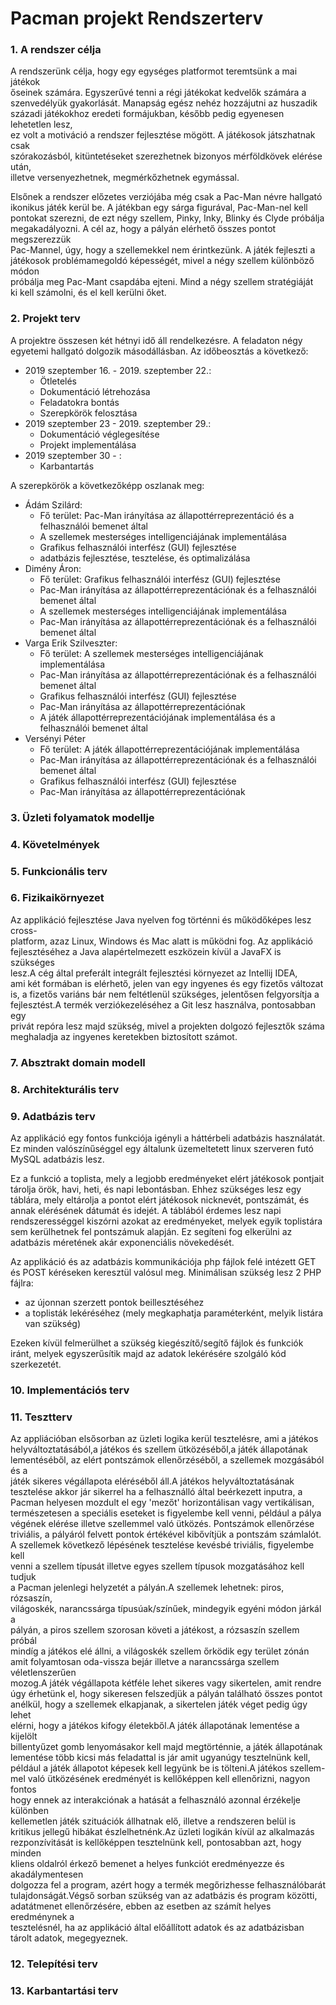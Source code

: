 Pacman projekt Rendszerterv
=============================

### 1. A rendszer célja
A rendszerünk célja, hogy egy egységes platformot teremtsünk a mai játékok   
őseinek számára. Egyszerűvé tenni a régi játékokat kedvelők számára a   
szenvedélyük gyakorlását. Manapság egész nehéz hozzájutni az huszadik   
századi játékokhoz eredeti formájukban, később pedig egyenesen lehetetlen lesz,   
ez volt a motiváció a rendszer fejlesztése mögött. A játékosok játszhatnak csak   
szórakozásból, kitüntetéseket szerezhetnek bizonyos mérföldkövek elérése után,   
illetve versenyezhetnek, megmérkőzhetnek egymással.   
   
Elsőnek a rendszer előzetes verziójába még csak a Pac-Man névre hallgató   
ikonikus játék kerül be. A játékban egy sárga figurával, Pac-Man-nel kell   
pontokat szerezni, de ezt négy szellem, Pinky, Inky, Blinky és Clyde próbálja   
megakadályozni. A cél az, hogy a pályán elérhető összes pontot megszerezzük   
Pac-Mannel, úgy, hogy a szellemekkel nem érintkezünk. A játék fejleszti a   
játékosok problémamegoldó képességét, mivel a négy szellem különböző módon   
próbálja meg Pac-Mant csapdába ejteni. Mind a négy szellem stratégiáját   
ki kell számolni, és el kell kerülni őket.
### 2. Projekt terv
A projektre összesen két hétnyi idő áll rendelkezésre. A feladaton négy   
egyetemi hallgató dolgozik másodállásban. Az időbeosztás a következő:   
 * 2019 szeptember 16. - 2019. szeptember 22.:
     * Ötletelés
     * Dokumentáció létrehozása
     * Feladatokra bontás
     * Szerepkörök felosztása
 * 2019 szeptember 23 - 2019. szeptember 29.:
     * Dokumentáció véglegesítése
     * Projekt implementálása
 * 2019 szeptember 30 - :
      * Karbantartás

A szerepkörök a következőképp oszlanak meg:
* Ádám Szilárd: 
    * Fő terület: Pac-Man irányítása az állapottérreprezentáció
    és a felhasználói bemenet által
    * A szellemek mesterséges intelligenciájának implementálása
    * Grafikus felhasználói interfész (GUI) fejlesztése
    * adatbázis fejlesztése, tesztelése, és optimalizálása
* Dimény Áron: 
     * Fő terület: Grafikus felhasználói interfész (GUI) fejlesztése
     * Pac-Man irányítása az állapottérreprezentációnak
    és a felhasználói bemenet által
     * A szellemek mesterséges intelligenciájának implementálása
     * Pac-Man irányítása az állapottérreprezentációnak
    és a felhasználói bemenet által
* Varga Erik Szilveszter: 
    * Fő terület: A szellemek mesterséges intelligenciájának implementálása
    * Pac-Man irányítása az állapottérreprezentációnak
    és a felhasználói bemenet által
    * Grafikus felhasználói interfész (GUI) fejlesztése
    * Pac-Man irányítása az állapottérreprezentációnak
    * A játék állapottérreprezentációjának implementálása
    és a felhasználói bemenet által
* Versényi Péter
    * Fő terület: A játék állapottérreprezentációjának implementálása
    * Pac-Man irányítása az állapottérreprezentációnak
    és a felhasználói bemenet által
    * Grafikus felhasználói interfész (GUI) fejlesztése
    * Pac-Man irányítása az állapottérreprezentációnak

### 3. Üzleti   folyamatok   modellje
### 4. Követelmények
### 5. Funkcionális  terv
### 6. Fizikaikörnyezet
Az applikáció fejlesztése Java nyelven fog történni és működőképes lesz cross-   
platform, azaz Linux, Windows és Mac alatt is működni fog. Az applikáció    
fejlesztéséhez a Java alapértelmezett eszközein kívül a JavaFX is szükséges    
lesz.A cég által preferált integrált fejlesztési környezet az Intellij IDEA,    
ami két formában is elérhető, jelen van egy ingyenes és egy fizetős változat   
is, a fizetős variáns bár nem feltétlenül szükséges, jelentősen felgyorsítja a    
fejlesztést.A termék verziókezeléséhez a Git lesz használva, pontosabban egy    
privát repóra lesz majd szükség, mivel a projekten dolgozó fejlesztők száma    
meghaladja az ingyenes keretekben biztosított számot.
### 7. Absztrakt   domain   modell
### 8. Architekturális terv
### 9. Adatbázis terv
Az applikáció egy fontos funkciója igényli a háttérbeli adatbázis használatát. Ez minden valószínűséggel egy általunk üzemeltetett linux szerveren futó MySQL adatbázis lesz.

Ez a funkció a toplista, mely a legjobb eredményeket elért játékosok pontjait tárolja örök, havi, heti, és napi lebontásban. Ehhez szükséges lesz egy táblára, mely eltárolja a pontot elért játékosok nicknevét, pontszámát, és annak elérésének dátumát és idejét. A táblából érdemes lesz napi rendszerességgel kiszórni azokat az eredményeket, melyek egyik toplistára sem kerülhetnek fel pontszámuk alapján. Ez segíteni fog elkerülni az adatbázis méretének akár exponenciális növekedését.

Az applikáció és az adatbázis kommunikációja php fájlok felé intézett GET és POST kéréseken keresztül valósul meg. Minimálisan szükség lesz 2 PHP fájlra:
* az újonnan szerzett pontok beillesztéséhez
* a toplisták lekéréséhez (mely megkaphatja paraméterként, melyik listára van szükség)

Ezeken kívül felmerülhet a szükség kiegészítő/segítő fájlok és funkciók iránt, melyek egyszerűsítik majd az adatok lekérésére szolgáló kód szerkezetét.
### 10. Implementációs terv
### 11. Tesztterv
Az appliációban elsősorban az üzleti logika kerül tesztelésre, ami a játékos   
helyváltoztatásából,a játékos és szellem ütközéséből,a játék állapotának     
lementéséből, az elért pontszámok ellenőrzéséből, a szellemek mozgásából és a     
játék sikeres végállapota eléréséből áll.A játékos helyváltoztatásának     
tesztelése akkor jár sikerrel ha a felhasználló által beérkezett inputra, a    
Pacman helyesen mozdult el egy 'mezőt' horizontálisan vagy vertikálisan,    
természetesen a speciális eseteket is figyelembe kell venni, például a pálya     
végének elérése illetve szellemmel való ütközés. Pontszámok ellenőrzése     
triviális, a pályáról felvett pontok értékével kibővítjük a pontszám számlalót.    
A szellemek következő lépésének tesztelése kevésbé triviális, figyelembe kell    
venni a szellem típusát illetve egyes szellem típusok mozgatásához kell tudjuk    
a Pacman jelenlegi helyzetét a pályán.A szellemek lehetnek: piros, rózsaszín,    
világoskék, narancssárga típusúak/színűek, mindegyik egyéni módon járkál a    
pályán, a piros szellem szorosan követi a játékost, a rózsaszín szellem próbál    
mindíg a játékos elé állni, a világoskék szellem őrködik egy terület zónán     
amit folyamtosan oda-vissza bejár illetve a narancssárga szellem véletlenszerűen    
mozog.A játék végállapota kétféle lehet sikeres vagy sikertelen, amit rendre    
úgy érhetünk el, hogy sikeresen felszedjük a pályán található összes pontot    
anélkül, hogy a szellemek elkapjanak, a sikertelen játék véget pedig úgy lehet    
elérni, hogy a játékos kifogy életekből.A játék állapotának lementése a kijelölt    
billentyűzet gomb lenyomásakor kell majd megtörténnie, a játék állapotának    
lementése több kicsi más feladattal is jár amit ugyanúgy tesztelnünk kell,    
például a játék állapotot képesek kell legyünk be is tölteni.A játékos szellem-    
mel való ütközésének eredményét is kellőképpen kell ellenőrizni, nagyon fontos    
hogy ennek az interakciónak a hatását a felhasználó azonnal érzékelje különben    
kellemetlen játék szituációk állhatnak elő, illetve a rendszeren belül is     
kritikus jellegű hibákat észlelhetnénk.Az üzleti logikán kívül az alkalmazás    
rezponzívitását is kellőképpen tesztelnünk kell, pontosabban azt, hogy minden     
kliens oldalról érkező bemenet a helyes funkciót eredményezze és akadálymentesen    
dolgozza fel a program, azért hogy a termék megőrizhesse felhasználóbarát     
tulajdonságát.Végső sorban szükség van az adatbázis és program közötti,     
adatátmenet ellenőrzésére, ebben az esetben az számít helyes eredménynek a     
tesztelésnél, ha az applikáció által előállított adatok és az adatbázisban     
tárolt adatok, megegyeznek. 
### 12. Telepítési terv
### 13. Karbantartási  terv
